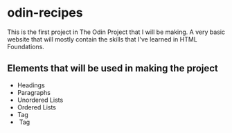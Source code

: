 # odin-recipes

This is the first project in The Odin Project that I will be making. A very basic website that will mostly contain the skills that I've learned in HTML Foundations.

## Elements that will be used in making the project

- Headings
- Paragraphs
- Unordered Lists
- Ordered Lists
- <a> Tag
- <img> Tag
